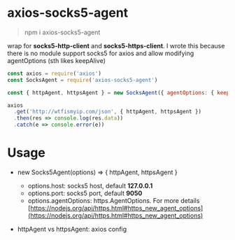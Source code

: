 # axios-socks5-agent

> npm i axios-socks5-agent

wrap for **socks5-http-client** and **socks5-https-client**. I wrote this because there is no module support socks5 for axios and allow modifying agentOptions (sth likes keepAlive)

```js
const axios = require('axios')
const SocksAgent = require('axios-socks5-agent')

const { httpAgent, httpsAgent } = new SocksAgent({ agentOptions: { keepAlive: true }})

axios
  .get('http://wtfismyip.com/json', { httpAgent, httpsAgent })
  .then(res => console.log(res.data))
  .catch(e => console.error(e))
```

# Usage

* new Socks5Agent(options) => { httpAgent, httpsAgent }
  * options.host: socks5 host, default **127.0.0.1**
  * options.port: socks5 port, default **9050**
  * options.agentOptions: https.AgentOptions. For more details [https://nodejs.org/api/https.html#https_new_agent_options](https://nodejs.org/api/https.html#https_new_agent_options)

* httpAgent vs httpsAgent: axios config
